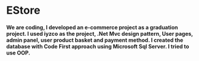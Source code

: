 # EStore

#### We are coding, I developed an e-commerce project as a graduation project. I used iyzco as the project, .Net Mvc design pattern, User pages, admin panel, user product basket and payment method. I created the database with Code First approach using Microsoft Sql Server. I tried to use OOP. 

